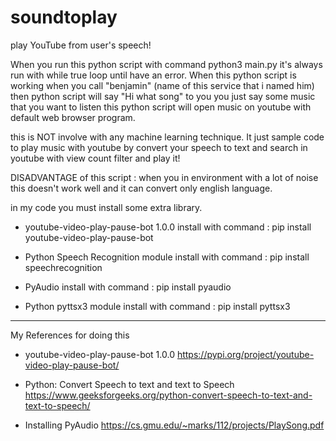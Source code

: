 # soundtoplay
play YouTube from user's speech!

When you run this python script with command python3 main.py it's always run with while true loop until have an error.
When this python script is working when you call "benjamin" (name of this service that i named him) then python script will say "Hi what song" to you
you just say some music that you want to listen this python script will open music on youtube with default web browser program.

this is NOT involve with any machine learning technique. It just sample code to play music with youtube by convert your speech to text and search in youtube with view count filter and play it!

DISADVANTAGE of this script : when you in environment with a lot of noise this doesn't work well and it can convert only english language.

in my code you must install some extra library.

- youtube-video-play-pause-bot 1.0.0
install with command : pip install youtube-video-play-pause-bot

- Python Speech Recognition module
install with command : pip install speechrecognition

- PyAudio
install with command : pip install pyaudio

- Python pyttsx3 module
install with command : pip install pyttsx3

--------------------------------------------------------------------------------------------------------------
My References for doing this

- youtube-video-play-pause-bot 1.0.0
https://pypi.org/project/youtube-video-play-pause-bot/

- Python: Convert Speech to text and text to Speech
https://www.geeksforgeeks.org/python-convert-speech-to-text-and-text-to-speech/

- Installing PyAudio
https://cs.gmu.edu/~marks/112/projects/PlaySong.pdf


